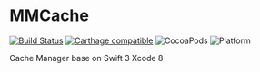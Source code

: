 # MMCache
[![Build Status](https://travis-ci.org/MikotoZero/MMCache.svg?branch=master)](https://travis-ci.org/MikotoZero/MMCache) [![Carthage compatible](https://img.shields.io/badge/Carthage-compatible-4BC51D.svg?style=flat)](https://github.com/Carthage/Carthage) ![CocoaPods](https://img.shields.io/cocoapods/v/MMCache.svg) ![Platform](https://img.shields.io/badge/platforms-iOS%208.0+-333333.svg)

Cache Manager base on Swift 3 Xcode 8
